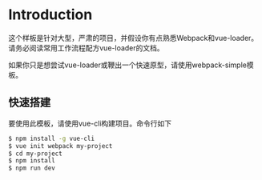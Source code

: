 # Introduction

这个样板是针对大型，严肃的项目，并假设你有点熟悉Webpack和vue-loader。请务必阅读常用工作流程配方vue-loader的文档。

如果你只是想尝试vue-loader或鞭出一个快速原型，请使用webpack-simple模板。

## 快速搭建

要使用此模板，请使用vue-cli构建项目。命令行如下

``` bash
$ npm install -g vue-cli
$ vue init webpack my-project
$ cd my-project
$ npm install
$ npm run dev
```